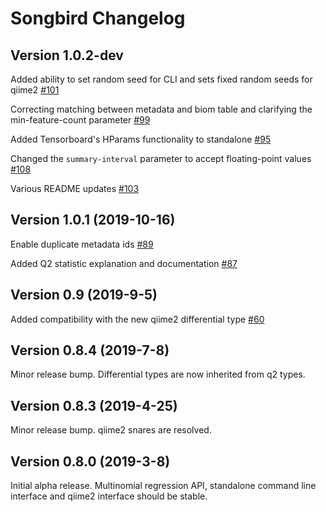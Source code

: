 # Songbird Changelog

## Version 1.0.2-dev
Added ability to set random seed for CLI and sets fixed random seeds for qiime2 [#101](https://github.com/biocore/songbird/pull/101)

Correcting matching between metadata and biom table and clarifying the min-feature-count parameter [#99](https://github.com/biocore/songbird/pull/99)

Added Tensorboard's HParams functionality to standalone [#95](https://github.com/biocore/songbird/pull/95)

Changed the `summary-interval` parameter to accept floating-point values [#108](https://github.com/biocore/songbird/pull/108)

Various README updates [#103](https://github.com/biocore/songbird/pull/103)

## Version 1.0.1 (2019-10-16)
Enable duplicate metadata ids [#89](https://github.com/biocore/songbird/pull/89)

Added Q2 statistic explanation and documentation [#87](https://github.com/biocore/songbird/pull/87)

## Version 0.9 (2019-9-5)
Added compatibility with the new qiime2 differential type [#60](https://github.com/biocore/songbird/pull/60)

## Version 0.8.4 (2019-7-8)

Minor release bump. Differential types are now inherited from q2 types.

## Version 0.8.3 (2019-4-25)

Minor release bump. qiime2 snares are resolved.

## Version 0.8.0 (2019-3-8)

Initial alpha release. Multinomial regression API, standalone command line interface and qiime2 interface should be stable.
